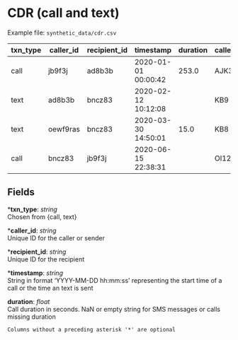 # CDR (call and text)

Example file: `synthetic_data/cdr.csv` <br>

| txn_type | caller_id | recipient_id | timestamp           | duration | caller_antenna | recipient_antenna | international |
|----------|-----------|--------------|---------------------|----------|----------------|-------------------|---------------|
| call     | jb9f3j    | ad8b3b       | 2020-01-01 00:00:42 | 253.0    | AJK3           | KB3               | domestic      |
| text     | ad8b3b    | bncz83       | 2020-02-12 10:12:08 |          | KB9            | KB8               | domestic      |
| text     | oewf9ras  | bncz83       | 2020-03-30 14:50:01 | 15.0     | KB8            | OI14              | domestic      |
| call     | bncz83    | jb9f3j       | 2020-06-15 22:38:31 |          | OI12           | AJK1              | international |


## Fields <br>
***txn_type**: _string_ <br>
Chosen from {call, text}

***caller_id**: _string_ <br>
Unique ID for the caller or sender

***recipient_id**: _string_ <br>
Unique ID for the recipient 

***timestamp**: _string_ <br>
String in format ‘YYYY-MM-DD hh:mm:ss’ representing the start time of a call or the time an text is sent

**duration**: _float_ <br>
Call duration in seconds. NaN or empty string for SMS messages or calls missing duration

```{note}
Columns without a preceding asterisk '*' are optional
```
